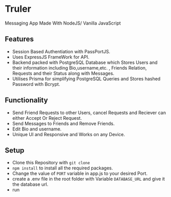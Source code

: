 # Truler
Messaging App Made With NodeJS/ Vanilla JavaScript 

## Features 
- Session Based Authentiation with PassPortJS.
- Uses ExpressJS FrameWork for API.
- Backend packed with PostgreSQL Database which Stores Users and their information including Bio,username,etc. , Friends Relation, Requests and their Status along with Messages.
- Utilises Prisma for simplifying PostgreSQL Queries and Stores hashed Password with Bcrypt.

## Functionality
- Send Friend Requests to other Users, cancel Requests and Reciever can either Accept Or Reject Request.
- Send Messages to Friends and Remove Friends.
- Edit Bio and username.
- Unique UI and Responsive and Works on any Device.


## Setup
- Clone this Repository with `git clone`
- `npm install` to install all the required packages.
- Change the value of `PORT` variable in app.js to your desired Port.
- create a .env file in the root folder with Variable `DATABASE_URL` and give it the database url.
- run 
  


